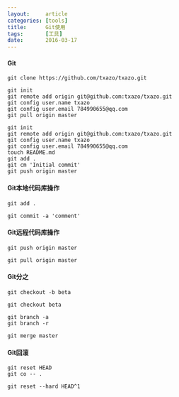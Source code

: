 ```yaml
---
layout:     article
categories: [tools]
title:      Git使用
tags:       [工具]
date:       2016-03-17
---
```


#### Git

```git
git clone https://github.com/txazo/txazo.git
```

```git
git init
git remote add origin git@github.com:txazo/txazo.git
git config user.name txazo
git config user.email 784990655@qq.com
git pull origin master
```

```git
git init
git remote add origin git@github.com:txazo/txazo.git
git config user.name txazo
git config user.email 784990655@qq.com
touch README.md
git add .
git cm 'Initial commit'
git push origin master
```

#### Git本地代码库操作

```git
git add .
```

```git
git commit -a 'comment'
```

#### Git远程代码库操作

```git
git push origin master
```

```git
git pull origin master
```

#### Git分之

```git
git checkout -b beta
```

```git
git checkout beta
```

```git
git branch -a
git branch -r
```

```git
git merge master
```

#### Git回滚

```git
git reset HEAD
git co -- .
```

```git
git reset --hard HEAD^1
```

